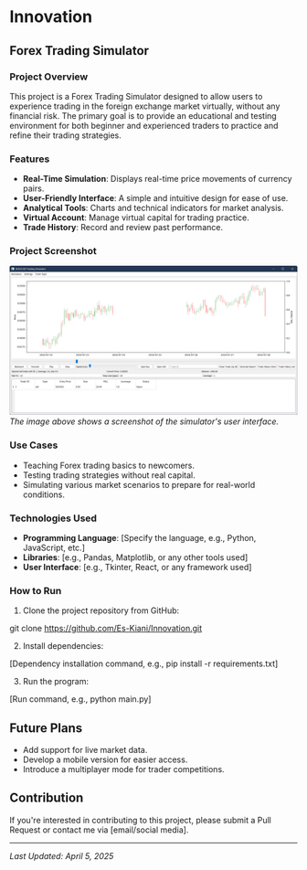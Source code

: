 # Innovation

## Forex Trading Simulator

### Project Overview
This project is a Forex Trading Simulator designed to allow users to experience trading in the foreign exchange market virtually, without any financial risk. The primary goal is to provide an educational and testing environment for both beginner and experienced traders to practice and refine their trading strategies.

### Features
- **Real-Time Simulation**: Displays real-time price movements of currency pairs.
- **User-Friendly Interface**: A simple and intuitive design for ease of use.
- **Analytical Tools**: Charts and technical indicators for market analysis.
- **Virtual Account**: Manage virtual capital for trading practice.
- **Trade History**: Record and review past performance.

### Project Screenshot
![Simulator Screenshot](https://github.com/Es-Kiani/Innovation/blob/main/Img/Screenshot%202025-04-06%20010027.png)  
*The image above shows a screenshot of the simulator's user interface.*

### Use Cases
- Teaching Forex trading basics to newcomers.
- Testing trading strategies without real capital.
- Simulating various market scenarios to prepare for real-world conditions.

### Technologies Used
- **Programming Language**: [Specify the language, e.g., Python, JavaScript, etc.]
- **Libraries**: [e.g., Pandas, Matplotlib, or any other tools used]
- **User Interface**: [e.g., Tkinter, React, or any framework used]

### How to Run
1. Clone the project repository from GitHub:  

git clone https://github.com/Es-Kiani/Innovation.git

2. Install dependencies:  

[Dependency installation command, e.g., pip install -r requirements.txt]

3. Run the program:  

[Run command, e.g., python main.py]


## Future Plans
- Add support for live market data.
- Develop a mobile version for easier access.
- Introduce a multiplayer mode for trader competitions.

## Contribution
If you're interested in contributing to this project, please submit a Pull Request or contact me via [email/social media].

---
*Last Updated: April 5, 2025*
